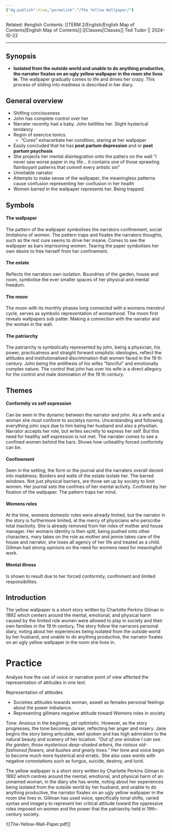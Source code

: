 ```yaml
---
{"dg-publish":true,"permalink":"/The Yellow Wallpaper/"}
---
```


Related: #english
Contents: [[TERM 2/English/English Map of Contents\|English Map of Contents]]
[[Classes\|Classes]]
Ted Tudor || 2024-10-22
***

## Synopsis
- **Isolated from the outside world and unable to do anything productive, the narrator fixates on an ugly yellow wallpaper in the room she lives in**. The wallpaper gradually comes to life and drives her crazy. This process of sliding into madness is described in her diary.
## General overview 
- Shifting conciousness 
- John has complete control over her 
- Narrater recently had a baby. John bellitles her. Slight hysterical tendancy 
- Regim of exercice tonics.
	- “Cures” exhacerbate her condition, staring at her wallpaper
- Easily concluded that he has **post partum depression** and or **post partum psychosis** 
- She projects her mental disintegration onto the patters on the wall “i never saw worse paper in my life… it contains one of those sprawling flamboyant patterns that commit every artistic sin”
- Unreliable narrator 
- Attempts to make sense of the wallpaper, the meaningless patterns cause confusion representing her confusion in her health 
- Women barred in the wallpaper represents her. Being trapped. 

## Symbols 
#### The wallpaper 
The pattern of the wallpaper symbolises the narrators confinement, social limitations of women.  The pattern traps and fixates the narrators thoughts, such as the rest cure seems to drive her insane. Comes to see the wallpaper as bars imprisoning women. Tearing the paper symbolises her own desire to free herself from her confinement.
#### The estate 
Reflects the narrators own isolation. Boundries of the garden, house and room, symbolise the ever smaller spaces of her physical and mental freedom. 
#### The moon 
The moon with its monthly phases long connected with a womens menstrul cycle, serves as symbolic representation of womanhood. The moon first reveals wallpapers sub patter. Making a connection with the narrator and the woman in the wall. 
#### The patriarchy 
The patriarchy is symbolically represented by john, being a physician, his power, practicalness and straight forward simplistic ideologies, reflect the attitudes and institutionalised discrimination that women faced in the 19 th century. John being the antithesis of his wifes “fanciful” and emotionally complex nature. The control that john has over his wife is a direct allegory for the control and male domination of the 19 th century. 

## Themes 
#### Conformity vs self expression 
Can be seen in the dynamic between the narrator and john. As a wife and a woman she must conform to societys norms. Uncerstanding and following everything john says due to him being her husband and also a physitian. Narrator accepts her role, but writes secrelty to express her self. But this need for healthy self expression is not met. The narrater comes to see a confined women behind the bars. Shows how unhealthy forced conformity can be.

#### Confinement 
Seen in the setting, the form or the journal and the narraters overall decent into maddness. Borders and walls of the estate isolate her. The barred windows. Not just physical barriers, are those set up by society to limit women. Her journal sets the confines of her mental activity. Confined by her fixation of the wallpaper. The pattern traps her mind. 

#### Womens roles 
At the time, womens domestic roles were already limited, but the narrator in the story is furthermore limited, at the mercy of physicians who perscribe total inactivity. She is already removed from her roles of mother and house manager. Her womans identity is then split, being pushed onto other characters, mary takes on the role as mother and jennie takes care of the house and narrator, she loses all agency of her life and treated as a child. Gillman had strong opinions on the need for womens need for meaningfull work. 

#### Mental illness 
Is shown to result due to her forced conformity, confinment and limited responsibilites.

## Introduction 
The yellow wallpaper is a short story written by Charlotte Perkins Gilman in 1892 which centers around the mental, emotional, and physical harm caused by the limited role women were allowed to play in society and their own families in the 19 th century, The story follow the narrarors personal diary, noting about her experiences being isolated from the outside world by her husband, and unable to do anything productive, the narrator fixates on an ugly yellow wallpaper in the room she lives in. 

# Practice 
Analyse how the use of voice or narrative point of view affected the representation of attitudes in one text.

Representation of attitudes
- Societies attitudes towards woman, aswell as females personal feelings about the power imbalance. 
- Representing gillmans negative attitude toward Womens roles in society 

Tone: Anxious in the begining, yet optimistic. However, as the story progresses, the tone becomes darker, reflecting her anger and misery. Jane begins the story being articulate, well spoken and has high admiration to the natural beauty and scenery of her location. *“Out of one window I can see the garden, those mysterious deep-shaded arbors, the riotous old-fashioned flowers, and bushes and gnarly trees.”* Her tone and voice begin to become much more hysterical and erratic. She also uses words with negative connotations such as fungus, suicide, destroy, and lurid. 


The yellow wallpaper is a short story written by Charlotte Perkins Gilman in 1892 which centres around the mental, emotional, and physical harm of an unnamed woman, in the diary she has wrote, noting about her experiences being isolated from the outside world by her husband, and unable to do anything productive, the narrator fixates on an ugly yellow wallpaper in the room she lives in. Gillman has used voice, specifically tonal shifts, varied syntax and imagery to represent her critical attitude toward the oppressive roles imposed on women and the power that the patriarchy held in 19th-century society. 





![[The-Yellow-Wall-Paper.pdf]]